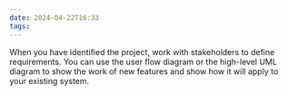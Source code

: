 ```yaml
---
date: 2024-04-22T16:33
tags: 
---
```

When you have identified the project, work with stakeholders to define requirements. You can use the user flow diagram or the high-level UML diagram to show the work of new features and show how it will apply to your existing system.